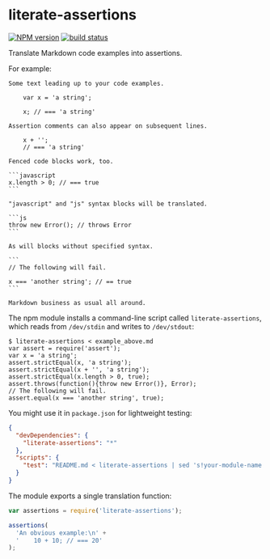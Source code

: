 literate-assertions
===================

[![NPM version](https://img.shields.io/npm/v/literate-assertions.svg)](https://www.npmjs.com/package/literate-assertions)
[![build status](https://img.shields.io/travis/kemitchell/literate-assertions.js.svg)](http://travis-ci.org/kemitchell/literate-assertions.js)

Translate Markdown code examples into assertions.

For example:

    Some text leading up to your code examples.

        var x = 'a string';

        x; // === 'a string'

    Assertion comments can also appear on subsequent lines.

        x + '';
        // === 'a string'

    Fenced code blocks work, too.

    ```javascript
    x.length > 0; // === true
    ```

    "javascript" and "js" syntax blocks will be translated.

    ```js
    throw new Error(); // throws Error
    ```

    As will blocks without specified syntax.

    ```
    // The following will fail.

    x === 'another string'; // == true
    ```

    Markdown business as usual all around.

The npm module installs a command-line script called `literate-assertions`, which reads from `/dev/stdin` and writes to `/dev/stdout`:

```none
$ literate-assertions < example_above.md
var assert = require('assert');
var x = 'a string';
assert.strictEqual(x, 'a string');
assert.strictEqual(x + '', 'a string');
assert.strictEqual(x.length > 0, true);
assert.throws(function(){throw new Error()}, Error);
// The following will fail.
assert.equal(x === 'another string', true);
```

You might use it in `package.json` for lightweight testing:

```json
{
  "devDependencies": {
    "literate-assertions": "*"
  },
  "scripts": {
    "test": "README.md < literate-assertions | sed 's!your-module-name!./!g | node"
  }
}
```

The module exports a single translation function:

```javascript
var assertions = require('literate-assertions');

assertions(
  'An obvious example:\n' +
  '    10 + 10; // === 20'
);
```
